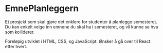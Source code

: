 # EmnePlanleggern

Et prosjekt som skal gjøre det enklere for studenter å planlegge semesteret.
Du kan enkelt velge inn emnene du skal ha i semesteret, og vil kunne se hva som kolliderer.

Foreløpig utviklet i HTML, CSS, og JavaScript. Ønsker å gå over til React etter hvert.
